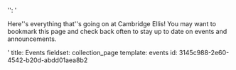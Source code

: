 '': '<p>Here''s everything that''s going on at Cambridge Ellis! You may want to bookmark this page and check back often to stay up to date on events and announcements.</p>'
title: Events
fieldset: collection_page
template: events
id: 3145c988-2e60-4542-b20d-abdd01aea8b2
